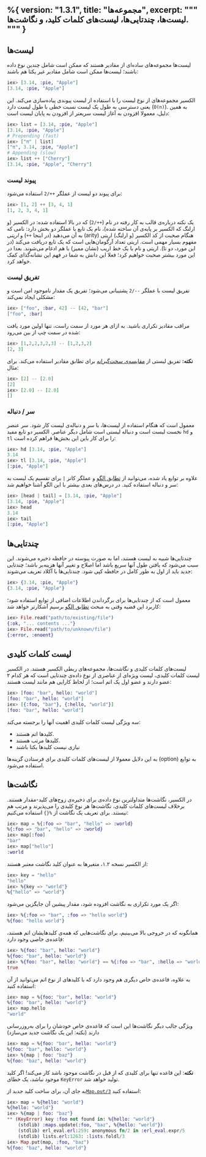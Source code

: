 %{
  version: "1.3.1",
  title: "مجموعه‌ها",
  excerpt: """
  لیست‌ها، چندتایی‌ها، لیست‌های کلمات کلید، و نگاشت‌ها.
  """
}
---

## لیست‌ها

لیست‌ها مجموعه‌های ساده‌ای از مقادیر هستند که ممکن است شامل چندین نوع داده باشند؛ لیست‌ها ممکن است شامل مقادیر غیر یکتا هم باشند:

```elixir
iex> [3.14, :pie, "Apple"]
[3.14, :pie, "Apple"]
```

الکسیر مجموعه‌های از نوع لیست را با استفاده از لیست پیوندی پیاده‌سازی می‌کند.
این یعنی دسترسی به طول یک لیست نسبت خطی با طول لیست دارد (`O(n)`).
به همین دلیل، معمولا افزودن به آغاز لیست سریعتر از افزودن به پایان لیست است:

```elixir
iex> list = [3.14, :pie, "Apple"]
[3.14, :pie, "Apple"]
# Prepending (fast)
iex> ["π" | list]
["π", 3.14, :pie, "Apple"]
# Appending (slow)
iex> list ++ ["Cherry"]
[3.14, :pie, "Apple", "Cherry"]
```

### پیوند لیست

برای پیوند دو لیست از عملگر `++/2` استفاده می‌شود:

```elixir
iex> [1, 2] ++ [3, 4, 1]
[1, 2, 3, 4, 1]
```

یک نکته درباره‌ی قالب به کار رفته در نام (`++/2`) که در بالا استفاده شده:
در الکسیر (و ارلنگ که الکسیر بر پایه‌ی آن ساخته شده)، نام یک تابع یا عملگر دو بخش دارد: نامی که به آن می‌دهید (در اینجا `++`) و _اریتی_ (arity)
هنگام صحبت از کد الکسیر (و ارلنگ) اریتی مفهوم بسیار مهمی است.
اریتی تعداد آرگومان‌هایی است که یک تابع دریافت می‌کند (در این مورد، دو تا).
اریتی و نام با یک خط اریب (نشان ممیز) با هم ادغام می‌شوند. بعدا در این مورد بیشتر صحبت خواهیم کرد؛ فعلا این دانش به شما در فهم این نشانه‌گذای کمک خواهد کرد.

### تفریق لیست

تفریق لیست با عملگر `--/2` پشتیبانی می‌شود؛ تفریق یک مقدار ناموجود امن است و مشکلی ایجاد نمی‌کند:

```elixir
iex> ["foo", :bar, 42] -- [42, "bar"]
["foo", :bar]
```

مراقب مقادیر تکراری باشید.
به ازای هر مورد از سمت راست، تنها اولین مورد یافت شده در سمت چپ از بین می‌رود:

```elixir
iex> [1,2,2,3,2,3] -- [1,2,3,2]
[2, 3]
```

**نکته:** تفریق لیستی از [مقایسه‌ی سخت‌گیرانه](basics.md#مقایسهای) برای تطابق مقادیر استفاده می‌کند. برای مثال:

```elixir
iex> [2] -- [2.0]
[2]
iex> [2.0] -- [2.0]
[]
```

### سر / دنباله

معمول است که هنگام استفاده از لیست‌ها، با سر و دنباله‌ی لیست کار شود.
سر عنصر نخست لیست است و دنباله لیستی است شامل دیگر عناصر.
الکسیر دو تابع مفید `hd` و `tl` را برای کار باین این بخش‌ها فراهم کرده است:

```elixir
iex> hd [3.14, :pie, "Apple"]
3.14
iex> tl [3.14, :pie, "Apple"]
[:pie, "Apple"]
```

علاوه بر توابع یاد شده، می‌توانید از [تطابق الگو](/en/lessons/basics/pattern_matching) و عملگر کانز `|` برای تقسیم یک لیست به سر و دنباله استفاده کنید. در درس‌های بعدی بیشتر با این الگو آشنا خواهیم شد:

```elixir
iex> [head | tail] = [3.14, :pie, "Apple"]
[3.14, :pie, "Apple"]
iex> head
3.14
iex> tail
[:pie, "Apple"]
```

## چندتایی‌ها

چندتایی‌ها شبیه به لیست‌ هستند، اما به صورت پیوسته در حافظه ذخیره می‌شوند.
این سبب می‌شود که یافتن طول آنها سریع باشد اما اصلاح و تغییر آنها هزینه‌بر باشد؛ چندتایی جدید باید از اول به طور کامل در حافظه کپی شود.
چندتایی‌ها با آکلاد تعریف می‌شوند:

```elixir
iex> {3.14, :pie, "Apple"}
{3.14, :pie, "Apple"}
```

معمول است که از چندتایی‌ها برای برگرداندن اطلاعات اضافی از توابع استفاده شود؛ کاربرد این قضیه وقتی به مبحث [تطابق الگو](/en/lessons/basics/pattern_matching) برسیم آشکارتر خواهد شد:

```elixir
iex> File.read("path/to/existing/file")
{:ok, "... contents ..."}
iex> File.read("path/to/unknown/file")
{:error, :enoent}
```

## لیست کلمات کلیدی

لیست‌‌های کلمات کلیدی و نگاشت‌ها، مجموعه‌های ربطی الکسیر هستند.
در الکسیر لیست کلمات کلیدی، لیست ویژه‌ای از عناصری از نوع داده‌ی چندتایی است که هر کدام ۲ عضو دارند و عضو اول یک اتم است؛ از لحاظ کارایی هم مانند لیست هستند:

```elixir
iex> [foo: "bar", hello: "world"]
[foo: "bar", hello: "world"]
iex> [{:foo, "bar"}, {:hello, "world"}]
[foo: "bar", hello: "world"]
```

سه ویژگی لیست کلمات کلیدی اهمیت آنها را برجسته می‌کند:

+ کلید‌ها اتم هستند.
+ کلیدها مرتب هستند.
+ نیازی نیست کلیدها یکتا باشند

به این دلایل معمولا از لیست‌های کلمات کلیدی برای فرستادن گزینه‌ها (option) به توابع استفاده می‌شود.

## نگاشت‌ها

در الکسیر، نگاشت‌ها متداولترین نوع داده‌ی برای ذخیره‌ی زوج‌های کلید-مقدار هستند.
برخلاف لیست‌های کلمات کلیدی، نگاشت‌ها هر نوع کلیدی را می‌پذیرند و مرتب هم نیستند.
برای تعریف یک نگاشت از `%{}` استفاده می‌کنیم:

```elixir
iex> map = %{:foo => "bar", "hello" => :world}
%{:foo => "bar", "hello" => :world}
iex> map[:foo]
"bar"
iex> map["hello"]
:world
```

از الکسیر نسخه ۱.۲، متغیرها به عنوان کلید نگاشت معتبر هستند:

```elixir
iex> key = "hello"
"hello"
iex> %{key => "world"}
%{"hello" => "world"}
```

اگر یک مورد تکراری به نگاشت افزوده شود، مقدار پیشین آن جایگزین می‌شود:

```elixir
iex> %{:foo => "bar", :foo => "hello world"}
%{foo: "hello world"}
```

همانگونه که در خروجی بالا می‌بینیم، برای نگاشت‌هایی که همه‌ی کلیدهایشان اتم هستند، قاعده‌ی خاصی وجود دارد:

```elixir
iex> %{foo: "bar", hello: "world"}
%{foo: "bar", hello: "world"}
iex> %{foo: "bar", hello: "world"} == %{:foo => "bar", :hello => "world"}
true
```

به علاوه، قاعده‌ی خاص دیگری هم وجود دارد که با کلید‌های از نوع اتم می‌توانید از آن استفاده کنید:

```elixir
iex> map = %{foo: "bar", hello: "world"}
%{foo: "bar", hello: "world"}
iex> map.hello
"world"
```

ویژگی جالب دیگر نگاشت‌ها این است که قاعده‌ی خاص خودشان را برای به‌روزرسانی دارند (نکته: این یک نگاشت جدید می‌سازد)

```elixir
iex> map = %{foo: "bar", hello: "world"}
%{foo: "bar", hello: "world"}
iex> %{map | foo: "baz"}
%{foo: "baz", hello: "world"}
```

**نکته**: این قاعده تنها برای کلیدی که از قبل در نگاشت موجود باشد کار می‌کند! اگر کلید موجود نباشد، یک خطای `KeyError` تولید خواهد شد.

به جای آن، برای ساخت کلید جدید از[`Map.put/3`](https://hexdocs.pm/elixir/Map.html#put/3) استفاده کنید:

```elixir
iex> map = %{hello: "world"}
%{hello: "world"}
iex> %{map | foo: "baz"}
** (KeyError) key :foo not found in: %{hello: "world"}
    (stdlib) :maps.update(:foo, "baz", %{hello: "world"})
    (stdlib) erl_eval.erl:259: anonymous fn/2 in :erl_eval.expr/5
    (stdlib) lists.erl:1263: :lists.foldl/3
iex> Map.put(map, :foo, "baz")
%{foo: "baz", hello: "world"}
```
